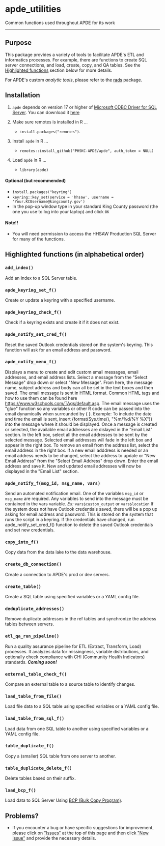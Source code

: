 # apde_utilities
Common functions used throughout APDE for its work

----------------------------

## Purpose
This package provides a variety of tools to facilitate APDE's ETL and informatics processes. For example, there are functions to create SQL server connections, and load, create, copy, and QA tables. See the [Highlighted functions](#highlighted-functions-in-alphabetical-order) section below for more details. 

For APDE's custom *analytic tools*, please refer to the [rads](https://github.com/PHSKC-APDE/rads/) package. 

## Installation
1.  `apde` depends on version 17 or higher of [Microsoft ODBC Driver for SQL Server](https://docs.microsoft.com/en-us/sql/connect/odbc/download-odbc-driver-for-sql-server?view=sql-server-ver15). You can download it [here](https://go.microsoft.com/fwlink/?linkid=2187214)

2.  Make sure remotes is installed in R ... 
    - `install.packages("remotes")`.

3.  Install `apde` in R ... 
    - `remotes::install_github("PHSKC-APDE/apde", auth_token = NULL)`

4.  Load `apde` in R ... 
    - `library(apde)`

#### Optional (but recommended)

 - `install.packages("keyring")`
 -  `keyring::key_set(service = 'hhsaw', username = 'Your.KCUsername@kingcounty.gov')`
 - In the pop-up window type in your standard King County password (the one you use to log into your laptop) and click `OK`

#### Note!!

 - You will need permission to access the HHSAW Production SQL Server for many of the functions. 

## Highlighted functions (in alphabetical order)

### `add_index()`
 Add an index to a SQL Server table. 

### `apde_keyring_set_f()`
Create or update a keyring with a specified username.

### `apde_keyring_check_f()`
Check if a keyring exists and create it if it does not exist.

### `apde_notify_set_cred_f()`
Reset the saved Outlook credentials stored on the system's keyring. This function will ask for an email address and password.

### `apde_notify_menu_f()`
Displays a menu to create and edit custom email messages, email addresses, and email address lists.
Select a message from the "Select Message" drop down or select "New Message". From here, the message name, subject address and body can all be set in the text boxes and then saved.
The email message is sent in HTML format. Common HTML tags and how to use them can be found here https://www.w3schools.com/TAgs/default.asp. The email message uses the "glue" function so any variables or other R code can be passed into the email dynamically when surrounded by { }. 
  Example: To include the date and time the email is sent, insert {format(Sys.time(), "%m/%d/%Y %X")} into the message where it should be displayed.
Once a message is created or selected, the available email addresses are dislayed in the "Email List" section. In the left box, select all the email addresses to be sent by the selected message. Selected email addresses will fade in the left box and appear in the right box. To remove an email from the address list, select the email address in the right box.
If a new email adddress is needed or an email address needs to be changed, select the address to update or "New Email Address" from the "Select Email Address" drop down. Enter the email address and save it. New and updated email addresses will now be displayed in the "Email List" section.

### `apde_notify_f(msg_id, msg_name, vars)`
Send an automated notification email.
One of the variables `msg_id` or `msg_name` are required.
Any variables to send into the message must be contained in the vars variable.
*Ex:* `vars$custom_output` or `vars$location`
If the system does not have Outlook credentials saved, there will be a pop up asking for email address and password. This is stored on the system that runs the script in a keyring. If the credentials have changed, run apde_notify_set_cred_f() function to delete the saved Outlook credentials and set new credentials.

### `copy_into_f()`
Copy data from the data lake to the data warehouse.

### `create_db_connection()`
Create a connection to APDE's prod or dev servers.

### `create_table()`
Create a SQL table using specified variables or a YAML config file.

### `deduplicate_addresses()`
Remove duplicate addresses in the ref tables and synchronize the address tables between servers.

### `etl_qa_run_pipeline()`
Run a quality assurance pipeline for ETL (Extract, Transform, Load) processes. It analyzes data for missingness, variable distributions, and optionally check compliance with CHI (Community Health Indicators) standards. **_Coming soon!_**

### `external_table_check_f()`
Compare an external table to a source table to identify changes.

### `load_table_from_file()`
Load file data to a SQL table using specified variables or a YAML config file.

### `load_table_from_sql_f()`
Load data from one SQL table to another using specified variables or a YAML config file.

### `table_duplicate_f()`
Copy a (smaller) SQL table from one server to another.

### `table_duplicate_delete_f()`
Delete tables based on their suffix.

### `load_bcp_f()`
Load data to SQL Server Using [BCP (Bulk Copy Program)](https://learn.microsoft.com/en-us/sql/tools/bcp-utility?view=sql-server-ver16&tabs=windows).

## Problems?

-   If you encounter a bug or have specific suggestions for improvement, please click on ["Issues"](https://github.com/PHSKC-APDE/apde/issues) at the top of this page and then click ["New Issue"](https://github.com/PHSKC-APDE/apde/issues/new/choose) and provide the necessary details.